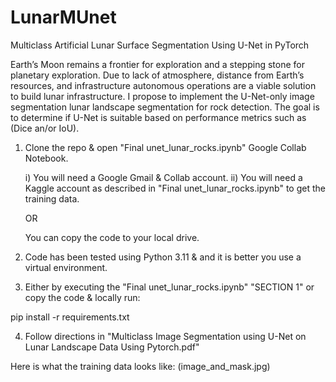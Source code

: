 # LunarMUnet
Multiclass Artificial Lunar Surface Segmentation Using U-Net in PyTorch

Earth’s Moon remains a frontier for exploration and a stepping stone for planetary exploration. Due to lack of atmosphere, distance from Earth’s resources, and infrastructure autonomous operations are a viable solution to build lunar infrastructure. I propose to implement the U-Net-only image segmentation lunar landscape segmentation for rock detection. The goal is to determine if U-Net is suitable based on performance metrics such as (Dice an/or IoU). 

1) Clone the repo & open "Final unet_lunar_rocks.ipynb"  Google Collab Notebook.

   i) You will need a Google Gmail & Collab account.
   ii) You will need a Kaggle account as described in "Final unet_lunar_rocks.ipynb" to get the   
   training data. 

   OR

   You can copy the code to your local drive.

3) Code has been tested using Python 3.11 & and it is better you use a virtual environment.
4) Either by executing the "Final unet_lunar_rocks.ipynb" "SECTION 1" or copy the code & locally run:
  
pip install -r  requirements.txt

4) Follow directions in "Multiclass Image Segmentation using U-Net on Lunar Landscape Data Using Pytorch.pdf"

Here is what the training data looks like:
(image_and_mask.jpg)


      

